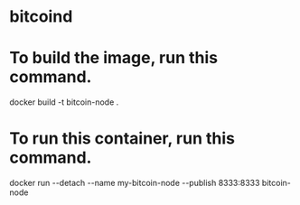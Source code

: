 # bitcoind
 
# To build the image, run this command.
docker build -t bitcoin-node .

# To run this container, run this command.
docker run --detach --name my-bitcoin-node --publish 8333:8333 bitcoin-node
